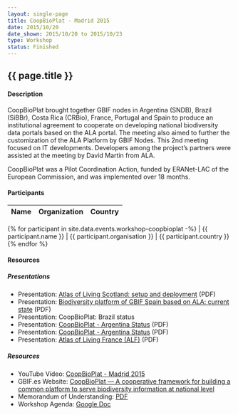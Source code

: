 ```yaml
---
layout: single-page
title: CoopBioPlat - Madrid 2015
date: 2015/10/20
date_shown: 2015/10/20 to 2015/10/23
type: Workshop
status: Finished
---
```


## {{ page.title }}

#### Description 

CoopBioPlat brought together GBIF nodes in Argentina (SNDB), Brazil (SiBBr), Costa Rica (CRBio), France, Portugal and Spain to produce an institutional agreement to cooperate on developing national biodiversity data portals based on the ALA portal. The meeting also aimed to further the customization of the ALA Platform by GBIF Nodes. This 2nd meeting focused on IT developments. Developers among the project’s partners were assisted at the meeting by David Martin from ALA.

CoopBioPlat was a Pilot Coordination Action, funded by ERANet-LAC of the European Commission, and was implemented over 18 months.

#### Participants 


| Name | Organization | Country |
|------|--------------|---------|
{% for participant in site.data.events.workshop-coopbioplat -%}
| {{ participant.name }}  | {{ participant.organisation }}  | {{ participant.country }}
{% endfor %}


#### Resources 

##### Presentations
- Presentation: [Atlas of Living Scotland: setup and deployment](../assets/presentation/workshop-coopbioplat/5-ALS-setup-deployment.pdf) (PDF)
- Presentation: [Biodiversity platform of GBIF Spain based on ALA: current state](../assets/presentation/workshop-coopbioplat/5-CoopBioPlat-GBIF-SPAIN.pdf) (PDF)
- Presentation: CoopBioPlat: Brazil status
- Presentation: [CoopBioPlat - Argentina Status](../assets/presentation/workshop-coopbioplat/5-CoopBioPlat-Argentina-Status.pdf) (PDF)
- Presentation: [CoopBioPlat - Argentina Status](../assets/presentation/workshop-coopbioplat/5-CoopBioPlat_pt_report.pdf) (PDF)
- Presentation: [Atlas of Living France (ALF)](../assets/presentation/workshop-coopbioplat/5-ALF.pdf) (PDF)

##### Resources 
- YouTube Video: [CoopBioPlat - Madrid 2015](https://www.youtube.com/watch?v=molYVbldkwM&feature=youtu.be)
- GBIF.es Website: [CoopBioPlat — A cooperative framework for building a common platform to serve biodiversity information at national level](https://www.gbif.es/en/proyecto/coopbioplat/)
- Memorandum of Understanding: [PDF](https://www.gbif.es/wp-content/uploads/2018/02/COOPBIOPLAT-MOU-signed.pdf)
- Workshop Agenda: [Google Doc](https://docs.google.com/document/d/1wyvoWjN6HNkxINFQn0DYHJtXK8oRgq4XrmYiLW1NpZ8/edit#heading=h.f5p66ilxdqik) 
